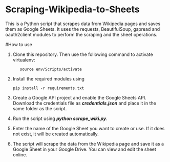 # Scraping-Wikipedia-to-Sheets

This is a Python script that scrapes data from Wikipedia pages and saves them as Google Sheets. It uses the requests, BeautifulSoup, gspread and oauth2client modules to perform the scraping and the sheet operations.

#How to use

1. Clone this repository. Then use the following command to activate virtualenv:

    ```python3 -m venv env
       source env/Scripts/activate 
    ```

2. Install the required modules using 
    
    ```
    pip install -r requirements.txt

    ```

3. Create a Google API project and enable the Google Sheets API. Download the credentials file as ***credentials.json*** and place it in the same folder as the script.

4. Run the script using ***python scrape_wiki.py***.

5. Enter the name of the Google Sheet you want to create or use. If it does not exist, it will be created automatically.

6. The script will scrape the data from the Wikipedia page and save it as a Google Sheet in your Google Drive. You can view and edit the sheet online.
